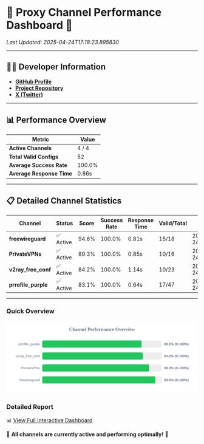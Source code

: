 # 🌟 Proxy Channel Performance Dashboard 🌟

_Last Updated: 2025-04-24T17:18:23.895830_

---

## 👩‍💻 Developer Information

- **[GitHub Profile](https://github.com/4n0nymou3)**  
- **[Project Repository](https://github.com/4n0nymou3/multi-proxy-config-fetcher)**  
- **[X (Twitter)](https://x.com/4n0nymou3)**  

---

## 📊 Performance Overview

| Metric                | Value       |
|-----------------------|-------------|
| **Active Channels**   | 4 / 4       |
| **Total Valid Configs** | 52          |
| **Average Success Rate** | 100.0%      |
| **Average Response Time** | 0.86s       |

---

## 📋 Detailed Channel Statistics

| Channel          | Status     | Score  | Success Rate | Response Time | Valid/Total | Last Success               |
|------------------|------------|--------|--------------|---------------|-------------|----------------------------|
| **freewireguard**  | ✅ Active  | 94.6%  | 100.0% | 0.81s         | 15/18       | 2025-04-24T17:18:23.894084 |
| **PrivateVPNs**  | ✅ Active  | 89.3%  | 100.0% | 0.85s         | 10/16       | 2025-04-24T17:18:23.056020 |
| **v2ray_free_conf**  | ✅ Active  | 84.2%  | 100.0% | 1.14s         | 10/23       | 2025-04-24T17:18:22.170590 |
| **prrofile_purple**  | ✅ Active  | 83.1%  | 100.0% | 0.64s         | 17/47       | 2025-04-24T17:18:20.949782 |

---

### Quick Overview
<div align="center">
  <a href="https://raw.githubusercontent.com/nullluser/NullRepo/refs/heads/main/assets/channel_stats_chart.svg">
    <img src="https://raw.githubusercontent.com/nullluser/NullRepo/refs/heads/main/assets/channel_stats_chart.svg" alt="Source Performance Statistics" width="800">
  </a>
</div>

### Detailed Report
📊 [View Full Interactive Dashboard](https://htmlpreview.github.io/?https://github.com/nullluser/NullRepo/blob/main/assets/performance_report.html)

🎉 **All channels are currently active and performing optimally!** 🎉
